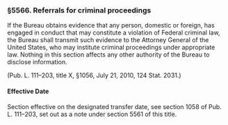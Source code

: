 ### §5566. Referrals for criminal proceedings ###

If the Bureau obtains evidence that any person, domestic or foreign, has engaged in conduct that may constitute a violation of Federal criminal law, the Bureau shall transmit such evidence to the Attorney General of the United States, who may institute criminal proceedings under appropriate law. Nothing in this section affects any other authority of the Bureau to disclose information.

(Pub. L. 111–203, title X, §1056, July 21, 2010, 124 Stat. 2031.)

#### Effective Date ####

Section effective on the designated transfer date, see section 1058 of Pub. L. 111–203, set out as a note under section 5561 of this title.